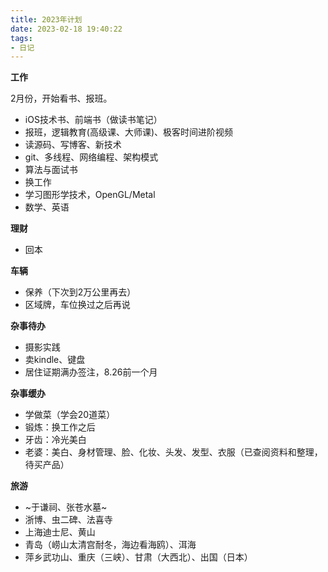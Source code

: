 ```yaml
---
title: 2023年计划
date: 2023-02-18 19:40:22
tags:
- 日记
---
```

**工作**

2月份，开始看书、报班。

- iOS技术书、前端书（做读书笔记）
- 报班，逻辑教育(高级课、大师课)、极客时间进阶视频
- 读源码、写博客、新技术
- git、多线程、网络编程、架构模式
- 算法与面试书
- 换工作
- 学习图形学技术，OpenGL/Metal
- 数学、英语

**理财**

- 回本

**车辆**

- 保养（下次到2万公里再去）
- 区域牌，车位换过之后再说

**杂事待办**

- 摄影实践
- 卖kindle、键盘
- 居住证期满办签注，8.26前一个月

**杂事缓办**

- 学做菜（学会20道菜）
- 锻炼：换工作之后
- 牙齿：冷光美白
- 老婆：美白、身材管理、脸、化妆、头发、发型、衣服（已查阅资料和整理，待买产品）

**旅游**

- ~于谦祠、张苍水墓~
- 浙博、虫二碑、法喜寺
- 上海迪士尼、黄山
- 青岛（崂山太清宫耐冬，海边看海鸥）、洱海
- 萍乡武功山、重庆（三峡）、甘肃（大西北）、出国（日本）
